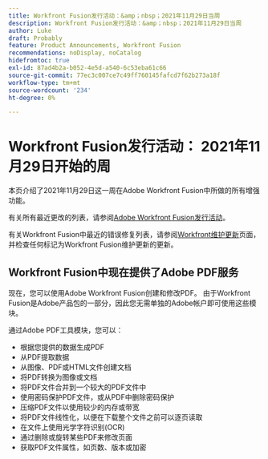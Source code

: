 ```yaml
---
title: Workfront Fusion发行活动：&amp；nbsp；2021年11月29日当周
description: Workfront Fusion发行活动：&amp；nbsp；2021年11月29日当周
author: Luke
draft: Probably
feature: Product Announcements, Workfront Fusion
recommendations: noDisplay, noCatalog
hidefromtoc: true
exl-id: 87ad4b2a-b052-4e5d-a540-6c53eba61c66
source-git-commit: 77ec3c007ce7c49ff760145fafcd7f62b273a18f
workflow-type: tm+mt
source-wordcount: '234'
ht-degree: 0%

---
```


# Workfront Fusion发行活动： 2021年11月29日开始的周

本页介绍了2021年11月29日这一周在Adobe Workfront Fusion中所做的所有增强功能。

有关所有最近更改的列表，请参阅[Adobe Workfront Fusion发行活动](/help/workfront-fusion/fusion-product-releases/fusion-release-activity.md)。

有关Workfront Fusion中最近的错误修复列表，请参阅[Workfront维护更新](https://experienceleague.adobe.com/docs/workfront-known-issues/releases/current-updates.html)页面，并检查任何标记为Workfront Fusion维护更新的更新。

## Workfront Fusion中现在提供了Adobe PDF服务

现在，您可以使用Adobe Workfront Fusion创建和修改PDF。 由于Workfront Fusion是Adobe产品包的一部分，因此您无需单独的Adobe帐户即可使用这些模块。

通过Adobe PDF工具模块，您可以：

* 根据您提供的数据生成PDF
* 从PDF提取数据
* 从图像、PDF或HTML文件创建文档
* 将PDF转换为图像或文档
* 将PDF文件合并到一个较大的PDF文件中
* 使用密码保护PDF文件，或从PDF中删除密码保护
* 压缩PDF文件以使用较少的内存或带宽
* 将PDF文件线性化，以便在下载整个文件之前可以逐页读取
* 在文件上使用光学字符识别(OCR)
* 通过删除或旋转某些PDF来修改页面
* 获取PDF文件属性，如页数、版本或加密
